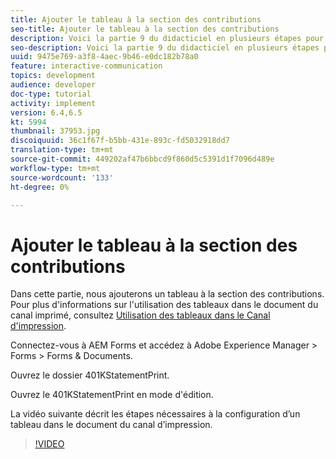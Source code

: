 ```yaml
---
title: Ajouter le tableau à la section des contributions
seo-title: Ajouter le tableau à la section des contributions
description: Voici la partie 9 du didacticiel en plusieurs étapes pour créer votre premier document de communication interactif.Dans cette partie, nous allons ajouter un tableau à la section des contributions.
seo-description: Voici la partie 9 du didacticiel en plusieurs étapes pour créer votre premier document de communication interactif.Dans cette partie, nous allons ajouter un tableau à la section des contributions.
uuid: 9475e769-a3f8-4aec-9b46-e0dc182b78a0
feature: interactive-communication
topics: development
audience: developer
doc-type: tutorial
activity: implement
version: 6.4,6.5
kt: 5994
thumbnail: 37953.jpg
discoiquuid: 36c1f67f-b5bb-431e-893c-fd5032918dd7
translation-type: tm+mt
source-git-commit: 449202af47b6bbcd9f860d5c5391d1f7096d489e
workflow-type: tm+mt
source-wordcount: '133'
ht-degree: 0%

---
```



# Ajouter le tableau à la section des contributions

Dans cette partie, nous ajouterons un tableau à la section des contributions.
Pour plus d&#39;informations sur l&#39;utilisation des tableaux dans le document du canal imprimé, consultez [Utilisation des tableaux dans le Canal d&#39;impression](/help/forms/interactive-communications/table-in-print-channel-documents-video-use.md).

Connectez-vous à AEM Forms et accédez à Adobe Experience Manager > Forms > Forms &amp; Documents.

Ouvrez le dossier 401KStatementPrint.

Ouvrez le 401KStatementPrint en mode d&#39;édition.

La vidéo suivante décrit les étapes nécessaires à la configuration d’un tableau dans le document du canal d’impression.

>[!VIDEO](https://video.tv.adobe.com/v/22387t1?quality=9&learn=on)

